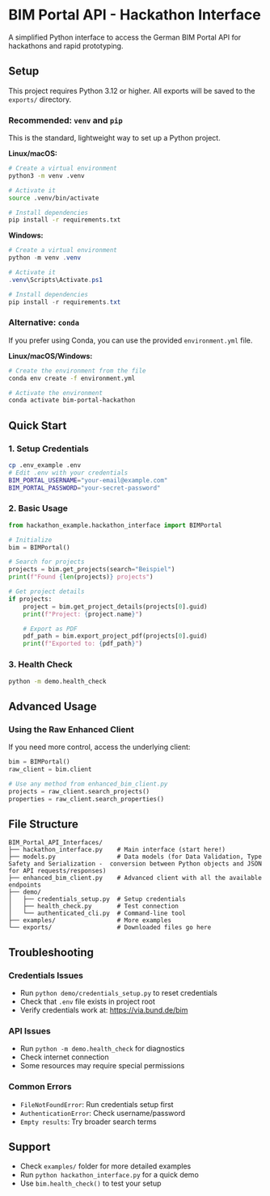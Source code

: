 # BIM Portal API - Hackathon Interface

A simplified Python interface to access the German BIM Portal API for hackathons and rapid prototyping.

## Setup

This project requires Python 3.12 or higher. All exports will be saved to the `exports/` directory.

### Recommended: `venv` and `pip`

This is the standard, lightweight way to set up a Python project.

**Linux/macOS:**
```bash
# Create a virtual environment
python3 -m venv .venv

# Activate it
source .venv/bin/activate

# Install dependencies
pip install -r requirements.txt
```

**Windows:**
```powershell
# Create a virtual environment
python -m venv .venv

# Activate it
.venv\Scripts\Activate.ps1

# Install dependencies
pip install -r requirements.txt
```

### Alternative: `conda`

If you prefer using Conda, you can use the provided `environment.yml` file.

**Linux/macOS/Windows:**
```bash
# Create the environment from the file
conda env create -f environment.yml

# Activate the environment
conda activate bim-portal-hackathon
```

## Quick Start

### 1. Setup Credentials
```bash
cp .env_example .env
# Edit .env with your credentials
BIM_PORTAL_USERNAME="your-email@example.com"
BIM_PORTAL_PASSWORD="your-secret-password"
```

### 2. Basic Usage

```python
from hackathon_example.hackathon_interface import BIMPortal

# Initialize
bim = BIMPortal()

# Search for projects
projects = bim.get_projects(search="Beispiel")
print(f"Found {len(projects)} projects")

# Get project details
if projects:
    project = bim.get_project_details(projects[0].guid)
    print(f"Project: {project.name}")

    # Export as PDF
    pdf_path = bim.export_project_pdf(projects[0].guid)
    print(f"Exported to: {pdf_path}")
```

### 3. Health Check
```bash
python -m demo.health_check
```

## Advanced Usage

### Using the Raw Enhanced Client
If you need more control, access the underlying client:
```python
bim = BIMPortal()
raw_client = bim.client

# Use any method from enhanced_bim_client.py
projects = raw_client.search_projects()
properties = raw_client.search_properties()
```

## File Structure
```
BIM_Portal_API_Interfaces/
├── hackathon_interface.py    # Main interface (start here!)
├── models.py                 # Data models (for Data Validation, Type Safety and Serialization -  conversion between Python objects and JSON for API requests/responses)
├── enhanced_bim_client.py    # Advanced client with all the available endpoints
├── demo/
│   ├── credentials_setup.py  # Setup credentials
│   ├── health_check.py       # Test connection
│   └── authenticated_cli.py  # Command-line tool
├── examples/                 # More examples
└── exports/                  # Downloaded files go here
```

## Troubleshooting

### Credentials Issues
- Run `python demo/credentials_setup.py` to reset credentials
- Check that `.env` file exists in project root
- Verify credentials work at: https://via.bund.de/bim

### API Issues
- Run `python -m demo.health_check` for diagnostics
- Check internet connection
- Some resources may require special permissions

### Common Errors
- `FileNotFoundError`: Run credentials setup first
- `AuthenticationError`: Check username/password
- `Empty results`: Try broader search terms


## Support

- Check `examples/` folder for more detailed examples
- Run `python hackathon_interface.py` for a quick demo
- Use `bim.health_check()` to test your setup